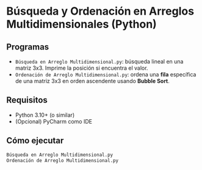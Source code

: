# Búsqueda y Ordenación en Arreglos Multidimensionales (Python)

## Programas
- `Búsqueda en Arreglo Multidimensional.py`: búsqueda lineal en una matriz 3x3. Imprime la posición si encuentra el valor.
- `Ordenación de Arreglo Multidimensional.py`: ordena una **fila** específica de una matriz 3x3 en orden ascendente usando **Bubble Sort**.

## Requisitos
- Python 3.10+ (o similar)
- (Opcional) PyCharm como IDE

## Cómo ejecutar
```bash
Búsqueda en Arreglo Multidimensional.py
Ordenación de Arreglo Multidimensional.py
